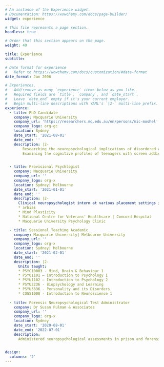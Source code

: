 ```yaml
---
# An instance of the Experience widget.
# Documentation: https://wowchemy.com/docs/page-builder/
widget: experience

# This file represents a page section.
headless: true

# Order that this section appears on the page.
weight: 40

title: Experience
subtitle:

# Date format for experience
#   Refer to https://wowchemy.com/docs/customization/#date-format
date_format: Jan 2006

# Experiences.
#   Add/remove as many `experience` items below as you like.
#   Required fields are `title`, `company`, and `date_start`.
#   Leave `date_end` empty if it's your current employer.
#   Begin multi-line descriptions with YAML's `|2-` multi-line prefix.
experience:
  - title: PhD Candidate
    company: Macquarie University
    company_url: 'https://researchers.mq.edu.au/en/persons/mic-moshel'
    company_logo: org-gc
    location: Sydney
    date_start: '2021-08-01'
    date_end: ''
    description: |2-
        Researching the neuropsychological implications of disordered and problematic screen usage. 
        Examining the cognitive profiles of teenagers with screen addiction and determining changes across a             novel and empirical treatment program. 
      

  - title: Provisional Psychlogist
    company: Macquarie University
    company_url: ''
    company_logo: org-x
    location: Sydney| Melbourne
    date_start: '2021-01-01'
    date_end: ''
    description: |2-
      Clinical neuropsychologist intern at various placement settings including: 
      * arbias
      * Mind Plasticity
      * National Centre for Veterans' Healthcare | Concord Hospital
      * Macquarie University Psychology Clinic

  - title: Sessional Teaching Academic
    company: Macquarie University| Melbourne University
    company_url: ''
    company_logo: org-x
    location: Sydney| Melbourne
    date_start: '2021-02-01'
    date_end: ''
    description: |2-
      Units taught: 
      * PSYC10003 - Mind, Brain & Behaviour 1
      * PSYU1101 – Introduction to Psychology I
      * PSYU1102 – Introduction to Psychology 2
      * PSYU2236 - Biopsychology and Learning
      * PSYU3336 - Personality and its Disorders
      * COGS1000 - Introduction to Neuroscience 1
    
  - title: Forensic Neuropsychological Test Administrator
    company: Dr Susan Pulman & Associates
    company_url: ''
    company_logo: org-x
    location: Sydney
    date_start: '2020-08-01'
    date_end: '2022-07-01'
    description: 
      Administered neuropsychological assessments in prison and forensic settings for clients to test for              fitness to stand trial, substantial impairment, malingering, and conduct capacity assessments or risk            assessments.
 

design:
  columns: '2'
---
```

